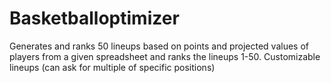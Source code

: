 # Basketballoptimizer
Generates and ranks 50 lineups based on points and projected values of players from a given spreadsheet and ranks the lineups 1-50. Customizable lineups (can ask for multiple of specific positions)
